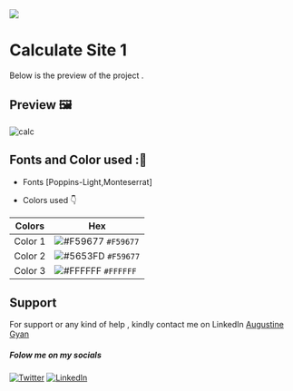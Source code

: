 <img src="https://img.shields.io/badge/Landing%20Pages-Beginner%20Friendly-blue">

# Calculate Site 1
Below is the preview of the project .


## Preview :framed_picture:


![calc](https://user-images.githubusercontent.com/43218009/179418765-feca86f2-78fc-4fb9-a357-2406aa8d6103.PNG)

## Fonts and Color used ::art:
- Fonts [Poppins-Light,Monteserrat]
  
- Colors used :point_down:



| Colors             | Hex                                                                |
| ----------------- | ------------------------------------------------------------------ |
|  Color 1| ![#F59677](https://via.placeholder.com/10/F59677/F59677.png) `#F59677` |
|  Color 2| ![#5653FD](https://via.placeholder.com/10/5653FD/5653FD.png) `#F59677` |
|  Color 3| ![#FFFFFF](https://via.placeholder.com/10/FFFFFF/FFFFFF.png) `#FFFFFF` |





## Support

For support or any kind of help , kindly contact me on LinkedIn [Augustine Gyan](https://www.linkedin.com/in/augustinegyan/) 

##### Folow me on my socials
<a href="https://www.twitter.com/AugustineGyan7" target="_blank"><img src="https://img.shields.io/badge/Twitter-%230077B5.svg?&style=flat-square&logo=twitter&logoColor=white" alt="Twitter"></a>
<a href="https://www.linkedin.com/in/augustinegyan/" target="_blank"><img src="https://img.shields.io/badge/LinkedIn-%230077B5.svg?&style=flat-square&logo=linkedin&logoColor=white" alt="LinkedIn"></a>

